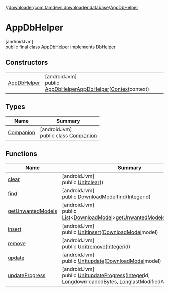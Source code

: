 //[downloader](../../../index.md)/[com.tamdevs.downloader.database](../index.md)/[AppDbHelper](index.md)

# AppDbHelper

[androidJvm]\
public final class [AppDbHelper](index.md) implements [DbHelper](../-db-helper/index.md)

## Constructors

| | |
|---|---|
| [AppDbHelper](-app-db-helper.md) | [androidJvm]<br>public [AppDbHelper](index.md)[AppDbHelper](-app-db-helper.md)([Context](https://developer.android.com/reference/kotlin/android/content/Context.html)context) |

## Types

| Name | Summary |
|---|---|
| [Companion](-companion/index.md) | [androidJvm]<br>public class [Companion](-companion/index.md) |

## Functions

| Name | Summary |
|---|---|
| [clear](clear.md) | [androidJvm]<br>public [Unit](https://kotlinlang.org/api/latest/jvm/stdlib/kotlin/-unit/index.html)[clear](clear.md)() |
| [find](find.md) | [androidJvm]<br>public [DownloadModel](../-download-model/index.md)[find](find.md)([Integer](https://developer.android.com/reference/kotlin/java/lang/Integer.html)id) |
| [getUnwantedModels](get-unwanted-models.md) | [androidJvm]<br>public [List](https://developer.android.com/reference/kotlin/java/util/List.html)&lt;[DownloadModel](../-download-model/index.md)&gt;[getUnwantedModels](get-unwanted-models.md)([Integer](https://developer.android.com/reference/kotlin/java/lang/Integer.html)days) |
| [insert](insert.md) | [androidJvm]<br>public [Unit](https://kotlinlang.org/api/latest/jvm/stdlib/kotlin/-unit/index.html)[insert](insert.md)([DownloadModel](../-download-model/index.md)model) |
| [remove](remove.md) | [androidJvm]<br>public [Unit](https://kotlinlang.org/api/latest/jvm/stdlib/kotlin/-unit/index.html)[remove](remove.md)([Integer](https://developer.android.com/reference/kotlin/java/lang/Integer.html)id) |
| [update](update.md) | [androidJvm]<br>public [Unit](https://kotlinlang.org/api/latest/jvm/stdlib/kotlin/-unit/index.html)[update](update.md)([DownloadModel](../-download-model/index.md)model) |
| [updateProgress](update-progress.md) | [androidJvm]<br>public [Unit](https://kotlinlang.org/api/latest/jvm/stdlib/kotlin/-unit/index.html)[updateProgress](update-progress.md)([Integer](https://developer.android.com/reference/kotlin/java/lang/Integer.html)id, [Long](https://developer.android.com/reference/kotlin/java/lang/Long.html)downloadedBytes, [Long](https://developer.android.com/reference/kotlin/java/lang/Long.html)lastModifiedAt) |
